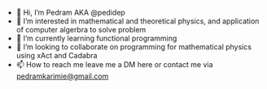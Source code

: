 - 👋 Hi, I’m Pedram AKA @pedidep
- 👀 I’m interested in mathematical and theoretical physics, and application of computer algerbra to solve problem
- 🌱 I’m currently learning functional programming 
- 💞️ I’m looking to collaborate on programming for mathematical physics using xAct and Cadabra
- 📫 How to reach me leave me a DM here or contact me via pedramkarimie@gmail.com

<!---
pedidep/pedidep is a ✨ special ✨ repository because its `README.md` (this file) appears on your GitHub profile.
You can click the Preview link to take a look at your changes.
--->
